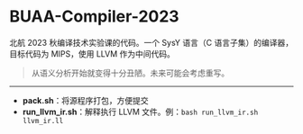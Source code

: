 # BUAA-Compiler-2023
北航 2023 秋编译技术实验课的代码。一个 SysY 语言（C 语言子集）的编译器，目标代码为 MIPS，使用 LLVM 作为中间代码。

> 从语义分析开始就变得十分丑陋。未来可能会考虑重写。

---
- **pack.sh**：将源程序打包，方便提交
- **run_llvm_ir.sh**：解释执行 LLVM 文件。例：`bash run_llvm_ir.sh llvm_ir.ll`
